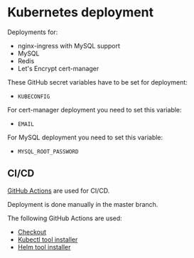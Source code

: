 # Kubernetes deployment

Deployments for:

- nginx-ingress with MySQL support
- MySQL
- Redis
- Let's Encrypt cert-manager

These GitHub secret variables have to be set for deployment:

- `KUBECONFIG`

For cert-manager deployment you need to set this variable:

- `EMAIL`

For MySQL deployment you need to set this variable:

- `MYSQL_ROOT_PASSWORD`

## CI/CD

[GitHub Actions](https://github.com/features/actions) are used for CI/CD.

Deployment is done manually in the master branch.

The following GitHub Actions are used:

- [Checkout](https://github.com/marketplace/actions/checkout)
- [Kubectl tool installer](https://github.com/marketplace/actions/kubectl-tool-installer)
- [Helm tool installer](https://github.com/marketplace/actions/helm-tool-installer)
